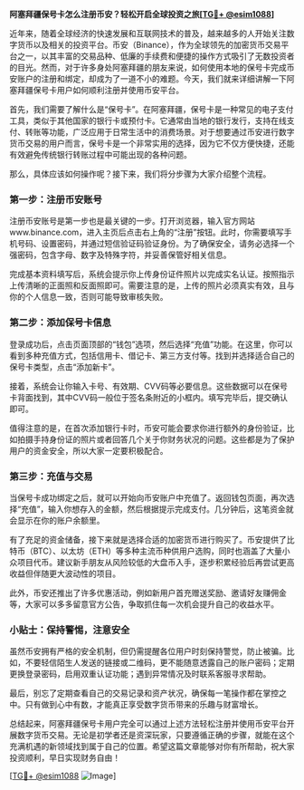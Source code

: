 **阿塞拜疆保号卡怎么注册币安？轻松开启全球投资之旅[[TG💪+ @esim1088](https://t.me/s/esim1088)]**

近年来，随着全球经济的快速发展和互联网技术的普及，越来越多的人开始关注数字货币以及相关的投资平台。币安（Binance），作为全球领先的加密货币交易平台之一，以其丰富的交易品种、低廉的手续费和便捷的操作方式吸引了无数投资者的目光。然而，对于许多身处阿塞拜疆的朋友来说，如何使用本地的保号卡完成币安账户的注册和绑定，却成为了一道不小的难题。今天，我们就来详细讲解一下阿塞拜疆保号卡用户如何顺利注册并使用币安平台。

首先，我们需要了解什么是“保号卡”。在阿塞拜疆，保号卡是一种常见的电子支付工具，类似于其他国家的银行卡或预付卡。它通常由当地的银行发行，支持在线支付、转账等功能，广泛应用于日常生活中的消费场景。对于想要通过币安进行数字货币交易的用户而言，保号卡是一个非常实用的选择，因为它不仅方便快捷，还能有效避免传统银行转账过程中可能出现的各种问题。

那么，具体应该如何操作呢？接下来，我们将分步骤为大家介绍整个流程。

### 第一步：注册币安账号

注册币安账号是第一步也是最关键的一步。打开浏览器，输入官方网站www.binance.com，进入主页后点击右上角的“注册”按钮。此时，你需要填写手机号码、设置密码，并通过短信验证码验证身份。为了确保安全，请务必选择一个强密码，包含字母、数字及特殊字符，并妥善保管好相关信息。

完成基本资料填写后，系统会提示你上传身份证件照片以完成实名认证。按照指示上传清晰的正面照和反面照即可。需要注意的是，上传的照片必须真实有效，且与你的个人信息一致，否则可能导致审核失败。

### 第二步：添加保号卡信息

登录成功后，点击页面顶部的“钱包”选项，然后选择“充值”功能。在这里，你可以看到多种充值方式，包括信用卡、借记卡、第三方支付等。找到并选择适合自己的保号卡类型，点击“添加新卡”。

接着，系统会让你输入卡号、有效期、CVV码等必要信息。这些数据可以在保号卡背面找到，其中CVV码一般位于签名条附近的小框内。填写完毕后，提交确认即可。

值得注意的是，在首次添加银行卡时，币安可能会要求你进行额外的身份验证，比如拍摄手持身份证的照片或者回答几个关于你财务状况的问题。这些都是为了保护用户的资金安全，所以大家一定要积极配合。

### 第三步：充值与交易

当保号卡成功绑定之后，就可以开始向币安账户中充值了。返回钱包页面，再次选择“充值”，输入你想存入的金额，然后根据提示完成支付。几分钟后，这笔资金就会显示在你的账户余额里。

有了充足的资金储备，接下来就是选择合适的加密货币进行购买了。币安提供了比特币（BTC）、以太坊（ETH）等多种主流币种供用户选购，同时也涵盖了大量小众项目代币。建议新手朋友从风险较低的大盘币入手，逐步积累经验后再尝试更高收益但伴随更大波动性的项目。

此外，币安还推出了许多优惠活动，例如新用户首充赠送奖励、邀请好友赚佣金等，大家可以多多留意官方公告，争取抓住每一次机会提升自己的收益水平。

### 小贴士：保持警惕，注意安全

虽然币安拥有严格的安全机制，但仍需提醒各位用户时刻保持警觉，防止被骗。比如，不要轻信陌生人发送的链接或二维码，更不能随意透露自己的账户密码；定期更换登录密码，启用双重认证功能；遇到异常情况及时联系客服寻求帮助。

最后，别忘了定期查看自己的交易记录和资产状况，确保每一笔操作都在掌控之中。只有做到心中有数，才能真正享受数字货币带来的乐趣与财富增长。

总结起来，阿塞拜疆保号卡用户完全可以通过上述方法轻松注册并使用币安平台开展数字货币交易。无论是初学者还是资深玩家，只要遵循正确的步骤，就能在这个充满机遇的新领域找到属于自己的位置。希望这篇文章能够对你有所帮助，祝大家投资顺利，早日实现财务自由！

[[TG💪+ @esim1088](https://t.me/s/esim1088) ![Image](https://i.postimg.cc/4NQfJmqS/Snipaste-2025-05-13-00-14-12.png)]